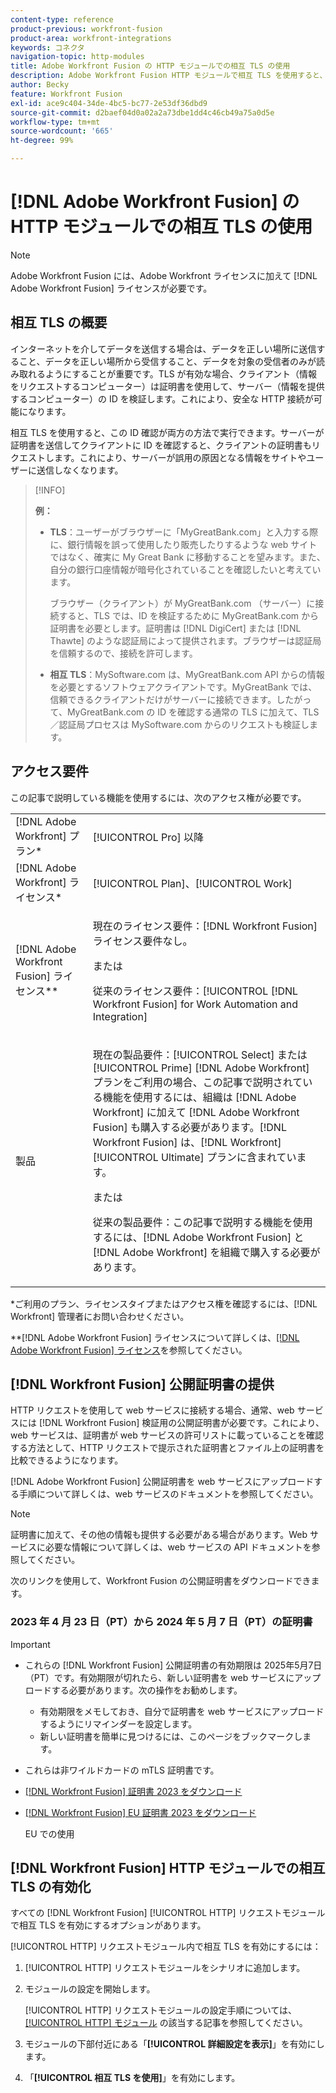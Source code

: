 ```yaml
---
content-type: reference
product-previous: workfront-fusion
product-area: workfront-integrations
keywords: コネクタ
navigation-topic: http-modules
title: Adobe Workfront Fusion の HTTP モジュールでの相互 TLS の使用
description: Adobe Workfront Fusion HTTP モジュールで相互 TLS を使用すると、情報トランザクションの両側で相手の ID を検証できます。
author: Becky
feature: Workfront Fusion
exl-id: ace9c404-34de-4bc5-bc77-2e53df36dbd9
source-git-commit: d2baef04d0a02a2a73dbe1dd4c46cb49a75a0d5e
workflow-type: tm+mt
source-wordcount: '665'
ht-degree: 99%

---
```


# [!DNL Adobe Workfront Fusion] の HTTP モジュールでの相互 TLS の使用

>[!NOTE]
>
>Adobe Workfront Fusion には、Adobe Workfront ライセンスに加えて [!DNL Adobe Workfront Fusion] ライセンスが必要です。

## 相互 TLS の概要

インターネットを介してデータを送信する場合は、データを正しい場所に送信すること、データを正しい場所から受信すること、データを対象の受信者のみが読み取れるようにすることが重要です。TLS が有効な場合、クライアント（情報をリクエストするコンピューター）は証明書を使用して、サーバー（情報を提供するコンピューター）の ID を検証します。これにより、安全な HTTP 接続が可能になります。

相互 TLS を使用すると、この ID 確認が両方の方法で実行できます。サーバーが証明書を送信してクライアントに ID を確認すると、クライアントの証明書もリクエストします。これにより、サーバーが誤用の原因となる情報をサイトやユーザーに送信しなくなります。

>[!INFO]
>
>**例：**
>
>* **TLS**：ユーザーがブラウザーに「MyGreatBank.com」と入力する際に、銀行情報を誤って使用したり販売したりするような web サイトではなく、確実に My Great Bank に移動することを望みます。また、自分の銀行口座情報が暗号化されていることを確認したいと考えています。
>
>   ブラウザー（クライアント）が MyGreatBank.com （サーバー）に接続すると、TLS では、ID を検証するために MyGreatBank.com から証明書を必要とします。証明書は [!DNL DigiCert] または [!DNL Thawte] のような認証局によって提供されます。ブラウザーは認証局を信頼するので、接続を許可します。
>
>* **相互 TLS**：MySoftware.com は、MyGreatBank.com API からの情報を必要とするソフトウェアクライアントです。MyGreatBank では、信頼できるクライアントだけがサーバーに接続できます。したがって、MyGreatBank.com の ID を確認する通常の TLS に加えて、TLS／認証局プロセスは MySoftware.com からのリクエストも検証します。

## アクセス要件

この記事で説明している機能を使用するには、次のアクセス権が必要です。

<table style="table-layout:auto"> 
 <col> 
 <col> 
 <tbody> 
  <tr> 
   <td role="rowheader">[!DNL Adobe Workfront] プラン*</td> 
   <td> <p>[!UICONTROL Pro] 以降</p> </td> 
  </tr> 
  <tr data-mc-conditions=""> 
   <td role="rowheader">[!DNL Adobe Workfront] ライセンス*</td> 
   <td> <p>[!UICONTROL Plan]、[!UICONTROL Work]</p> </td> 
  </tr> 
  <tr> 
   <td role="rowheader">[!DNL Adobe Workfront Fusion] ライセンス**</td> 
   <td>
   <p>現在のライセンス要件：[!DNL Workfront Fusion] ライセンス要件なし。</p>
   <p>または</p>
   <p>従来のライセンス要件：[!UICONTROL [!DNL Workfront Fusion] for Work Automation and Integration] </p>
   </td> 
  </tr> 
  <tr> 
   <td role="rowheader">製品</td> 
   <td>
   <p>現在の製品要件：[!UICONTROL Select] または [!UICONTROL Prime] [!DNL Adobe Workfront] プランをご利用の場合、この記事で説明されている機能を使用するには、組織は [!DNL Adobe Workfront] に加えて [!DNL Adobe Workfront Fusion] も購入する必要があります。[!DNL Workfront Fusion] は、[!DNL Workfront] [!UICONTROL Ultimate] プランに含まれています。</p>
   <p>または</p>
   <p>従来の製品要件：この記事で説明する機能を使用するには、[!DNL Adobe Workfront Fusion] と [!DNL Adobe Workfront] を組織で購入する必要があります。</p>
   </td> 
  </tr> 
 </tbody> 
</table>

&#42;ご利用のプラン、ライセンスタイプまたはアクセス権を確認するには、[!DNL Workfront] 管理者にお問い合わせください。

&#42;&#42;[!DNL Adobe Workfront Fusion] ライセンスについて詳しくは、[[!DNL Adobe Workfront Fusion] ライセンス](../../../workfront-fusion/get-started/license-automation-vs-integration.md)を参照してください。

## [!DNL Workfront Fusion] 公開証明書の提供


HTTP リクエストを使用して web サービスに接続する場合、通常、web サービスには [!DNL Workfront Fusion] 検証用の公開証明書が必要です。これにより、web サービスは、証明書が web サービスの許可リストに載っていることを確認する方法として、HTTP リクエストで提示された証明書とファイル上の証明書を比較できるようになります。

[!DNL Adobe Workfront Fusion] 公開証明書を web サービスにアップロードする手順について詳しくは、web サービスのドキュメントを参照してください。

>[!NOTE]
>
>証明書に加えて、その他の情報も提供する必要がある場合があります。Web サービスに必要な情報について詳しくは、web サービスの API ドキュメントを参照してください。

次のリンクを使用して、Workfront Fusion の公開証明書をダウンロードできます。

### 2023 年 4 月 23 日（PT）から 2024 年 5 月 7 日（PT）の証明書

>[!IMPORTANT]
>
>* これらの [!DNL Workfront Fusion] 公開証明書の有効期限は 2025年5月7日（PT）です。有効期限が切れたら、新しい証明書を web サービスにアップロードする必要があります。次の操作をお勧めします。
>
>   * 有効期限をメモしておき、自分で証明書を web サービスにアップロードするようにリマインダーを設定します。
>   * 新しい証明書を簡単に見つけるには、このページをブックマークします。
>
>* これらは非ワイルドカードの mTLS 証明書です。

* [ [!DNL Workfront Fusion]  証明書 2023 をダウンロード](/help/quicksilver/workfront-fusion/apps-and-their-modules/http-modules/assets/fusion-prod-us-mtls-certificate.pem)
* [ [!DNL Workfront Fusion]  EU 証明書 2023 をダウンロード](/help/quicksilver/workfront-fusion/apps-and-their-modules/http-modules/assets/fusion-prod-eu-mtls-certificate.pem)

  EU での使用

<!--

### Certificates for November 14, 2022 - July 15, 2023

>[!IMPORTANT]
>
>* These [!DNL Workfront Fusion] public certificates expire on July 15, 2023.
>* These are wildcard mTLS certificates.

* [Download [!DNL Workfront Fusion] Certificate 2023](https://cdn.experience.workfront.com/Documentation/Workfront+Fusion+2.0+public+certificates/app_workfrontfusion_com-jul-15-2023+updated.cer)
* [Download [!DNL Workfront Fusion] EU Certificate 2023](https://cdn.experience.workfront.com/Documentation/Workfront+Fusion/app-eu_workfrontfusion_com-jul-15-2023.cer)

   For use in the EU 

   -->

## [!DNL Workfront Fusion] HTTP モジュールでの相互 TLS の有効化 

すべての [!DNL Workfront Fusion] [!UICONTROL HTTP] リクエストモジュールで相互 TLS を有効にするオプションがあります。

[!UICONTROL HTTP] リクエストモジュール内で相互 TLS を有効にするには：

1. [!UICONTROL HTTP] リクエストモジュールをシナリオに追加します。
1. モジュールの設定を開始します。

   [!UICONTROL HTTP] リクエストモジュールの設定手順については、[[!UICONTROL HTTP] モジュール](../../../workfront-fusion/apps-and-their-modules/http-modules/http-modules-1.md) の該当する記事を参照してください。

1. モジュールの下部付近にある「**[!UICONTROL 詳細設定を表示]**」を有効にします。
1. 「**[!UICONTROL 相互 TLS を使用]**」を有効にします。
